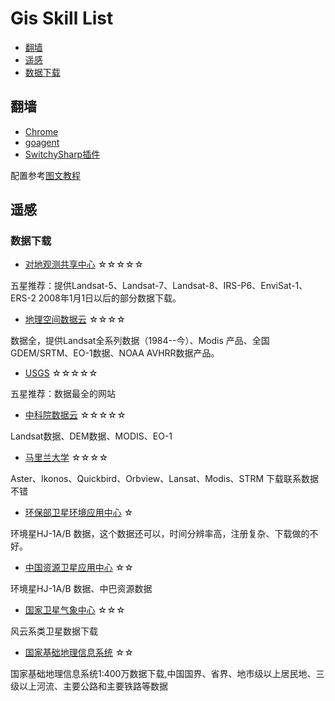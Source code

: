 # Gis Skill List 

* [翻墙](#翻墙)
* [遥感](#遥感)
 * [数据下载](#数据下载)

## 翻墙

* [Chrome](https://www.google.com/intl/zh-CN/chrome/business/browser/)
* [goagent](http://code.google.com/p/goagent/)
* [SwitchySharp插件](https://chrome.google.com/webstore/detail/proxy-switchysharp/dpplabbmogkhghncfbfdeeokoefdjegm)

配置参考[图文教程](https://code.google.com/p/goagent/wiki/InstallGuide)

## 遥感

### 数据下载

* [对地观测共享中心](http://ids.ceode.ac.cn/) ☆☆☆☆☆

五星推荐：提供Landsat-5、Landsat-7、Landsat-8、IRS-P6、EnviSat-1、ERS-2 2008年1月1日以后的部分数据下载。
 
* [地理空间数据云](http://www.gscloud.cn/) ☆☆☆☆

数据全，提供Landsat全系列数据（1984--今）、Modis 产品、全国GDEM/SRTM、EO-1数据、NOAA AVHRR数据产品。

* [USGS](http://earthexplorer.usgs.gov/) ☆☆☆☆☆

五星推荐：数据最全的网站

* [中科院数据云](http://www.csdb.cn/) ☆☆☆☆☆

Landsat数据、DEM数据、MODIS、EO-1

* [马里兰大学](http://glcf.umd.edu/data/) ☆☆☆☆

Aster、Ikonos、Quickbird、Orbview、Lansat、Modis、STRM 下载联系数据不错

* [环保部卫星环境应用中心](http://www.secmep.cn) ☆

环境星HJ-1A/B 数据，这个数据还可以，时间分辨率高，注册复杂、下载做的不好。

* [中国资源卫星应用中心](http://www.cresda.com/n16/index.html) ☆☆

环境星HJ-1A/B 数据、中巴资源数据

* [国家卫星气象中心](http://satellite.cma.gov.cn/portalsite/default.aspx) ☆☆☆

风云系类卫星数据下载

* [国家基础地理信息系统](http://nfgis.nsdi.gov.cn/nfgis/chinese/c_xz.htm) ☆☆

国家基础地理信息系统1:400万数据下载,中国国界、省界、地市级以上居民地、三级以上河流、主要公路和主要铁路等数据